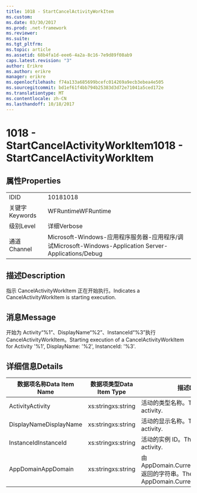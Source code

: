 ```yaml
---
title: 1018 - StartCancelActivityWorkItem
ms.custom: 
ms.date: 03/30/2017
ms.prod: .net-framework
ms.reviewer: 
ms.suite: 
ms.tgt_pltfrm: 
ms.topic: article
ms.assetid: 68b4fa1d-eee6-4a2a-8c16-7e9d89f08ab9
caps.latest.revision: "3"
author: Erikre
ms.author: erikre
manager: erikre
ms.openlocfilehash: f74a133a685699bcefc014269a9ecb3ebea4e505
ms.sourcegitcommit: bd1ef61f4bb794b25383d3d72e71041a5ced172e
ms.translationtype: MT
ms.contentlocale: zh-CN
ms.lasthandoff: 10/18/2017
---
```

# <a name="1018---startcancelactivityworkitem"></a><span data-ttu-id="3e4f2-102">1018 - StartCancelActivityWorkItem</span><span class="sxs-lookup"><span data-stu-id="3e4f2-102">1018 - StartCancelActivityWorkItem</span></span>
## <a name="properties"></a><span data-ttu-id="3e4f2-103">属性</span><span class="sxs-lookup"><span data-stu-id="3e4f2-103">Properties</span></span>  
  
|||  
|-|-|  
|<span data-ttu-id="3e4f2-104">ID</span><span class="sxs-lookup"><span data-stu-id="3e4f2-104">ID</span></span>|<span data-ttu-id="3e4f2-105">1018</span><span class="sxs-lookup"><span data-stu-id="3e4f2-105">1018</span></span>|  
|<span data-ttu-id="3e4f2-106">关键字</span><span class="sxs-lookup"><span data-stu-id="3e4f2-106">Keywords</span></span>|<span data-ttu-id="3e4f2-107">WFRuntime</span><span class="sxs-lookup"><span data-stu-id="3e4f2-107">WFRuntime</span></span>|  
|<span data-ttu-id="3e4f2-108">级别</span><span class="sxs-lookup"><span data-stu-id="3e4f2-108">Level</span></span>|<span data-ttu-id="3e4f2-109">详细</span><span class="sxs-lookup"><span data-stu-id="3e4f2-109">Verbose</span></span>|  
|<span data-ttu-id="3e4f2-110">通道</span><span class="sxs-lookup"><span data-stu-id="3e4f2-110">Channel</span></span>|<span data-ttu-id="3e4f2-111">Microsoft-Windows-应用程序服务器-应用程序/调试</span><span class="sxs-lookup"><span data-stu-id="3e4f2-111">Microsoft-Windows-Application Server-Applications/Debug</span></span>|  
  
## <a name="description"></a><span data-ttu-id="3e4f2-112">描述</span><span class="sxs-lookup"><span data-stu-id="3e4f2-112">Description</span></span>  
 <span data-ttu-id="3e4f2-113">指示 CancelActivityWorkItem 正在开始执行。</span><span class="sxs-lookup"><span data-stu-id="3e4f2-113">Indicates a CancelActivityWorkItem is starting execution.</span></span>  
  
## <a name="message"></a><span data-ttu-id="3e4f2-114">消息</span><span class="sxs-lookup"><span data-stu-id="3e4f2-114">Message</span></span>  
 <span data-ttu-id="3e4f2-115">开始为 Activity“%1”、DisplayName“%2”、InstanceId“%3”执行 CancelActivityWorkItem。</span><span class="sxs-lookup"><span data-stu-id="3e4f2-115">Starting execution of a CancelActivityWorkItem for Activity '%1', DisplayName: '%2', InstanceId: '%3'.</span></span>  
  
## <a name="details"></a><span data-ttu-id="3e4f2-116">详细信息</span><span class="sxs-lookup"><span data-stu-id="3e4f2-116">Details</span></span>  
  
|<span data-ttu-id="3e4f2-117">数据项名称</span><span class="sxs-lookup"><span data-stu-id="3e4f2-117">Data Item Name</span></span>|<span data-ttu-id="3e4f2-118">数据项类型</span><span class="sxs-lookup"><span data-stu-id="3e4f2-118">Data Item Type</span></span>|<span data-ttu-id="3e4f2-119">描述</span><span class="sxs-lookup"><span data-stu-id="3e4f2-119">Description</span></span>|  
|--------------------|--------------------|-----------------|  
|<span data-ttu-id="3e4f2-120">Activity</span><span class="sxs-lookup"><span data-stu-id="3e4f2-120">Activity</span></span>|<span data-ttu-id="3e4f2-121">xs:string</span><span class="sxs-lookup"><span data-stu-id="3e4f2-121">xs:string</span></span>|<span data-ttu-id="3e4f2-122">活动的类型名称。</span><span class="sxs-lookup"><span data-stu-id="3e4f2-122">The type name of the activity.</span></span>|  
|<span data-ttu-id="3e4f2-123">DisplayName</span><span class="sxs-lookup"><span data-stu-id="3e4f2-123">DisplayName</span></span>|<span data-ttu-id="3e4f2-124">xs:string</span><span class="sxs-lookup"><span data-stu-id="3e4f2-124">xs:string</span></span>|<span data-ttu-id="3e4f2-125">活动的显示名称。</span><span class="sxs-lookup"><span data-stu-id="3e4f2-125">The display name of the activity.</span></span>|  
|<span data-ttu-id="3e4f2-126">InstanceId</span><span class="sxs-lookup"><span data-stu-id="3e4f2-126">InstanceId</span></span>|<span data-ttu-id="3e4f2-127">xs:string</span><span class="sxs-lookup"><span data-stu-id="3e4f2-127">xs:string</span></span>|<span data-ttu-id="3e4f2-128">活动的实例 ID。</span><span class="sxs-lookup"><span data-stu-id="3e4f2-128">The instance id of the activity.</span></span>|  
|<span data-ttu-id="3e4f2-129">AppDomain</span><span class="sxs-lookup"><span data-stu-id="3e4f2-129">AppDomain</span></span>|<span data-ttu-id="3e4f2-130">xs:string</span><span class="sxs-lookup"><span data-stu-id="3e4f2-130">xs:string</span></span>|<span data-ttu-id="3e4f2-131">由 AppDomain.CurrentDomain.FriendlyName 返回的字符串。</span><span class="sxs-lookup"><span data-stu-id="3e4f2-131">The string returned by AppDomain.CurrentDomain.FriendlyName.</span></span>|
